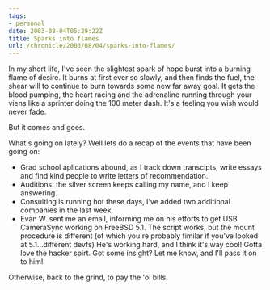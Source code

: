 ```yaml
---
tags:
- personal
date: 2003-08-04T05:29:22Z
title: Sparks into flames
url: /chronicle/2003/08/04/sparks-into-flames/
---
```


In my short life, I've seen the slightest spark of hope burst into a burning flame of desire.  It burns at first ever so slowly, and then finds the fuel, the shear will to continue to burn towards some new far away goal.  It gets the blood pumping, the heart racing and the adrenaline running through your viens like a sprinter doing the 100 meter dash.  It's a feeling you wish would never fade.

But it comes and goes.

What's going on lately?  Well lets do a recap of the events that have been going on:

* Grad school aplications abound, as I track down transcipts, write essays and find kind people to write letters of recommendation.
* Auditions:  the silver screen keeps calling my name, and I keep answering.
* Consulting is running hot these days, I've added two additional companies in the last week.
* Evan W. sent me an email, informing me on his efforts to get USB CameraSync working on FreeBSD 5.1.  The script works, but the mount procedure is different (of which you're probably fimilar if you've looked at 5.1...different devfs)  He's working hard, and I think it's way cool!  Gotta love the hacker spirt.  Got some insight?  Let me know, and I'll pass it on to him!

Otherwise, back to the grind, to pay the 'ol bills.
